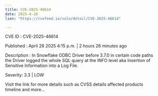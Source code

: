 ```yaml
---
title: CVE-2025-46614
date: 2025-4-28
lien: "https://cvefeed.io/vuln/detail/CVE-2025-46614"

---
```


CVE ID : CVE-2025-46614

Published :  April 28
2025
4:15 p.m. | 2 hours
26 minutes ago

Description : In Snowflake ODBC Driver before 3.7.0
in certain code paths
the Driver logged the whole SQL query at the INFO level
aka Insertion of Sensitive Information into a Log File.

Severity: 3.3 | LOW

Visit the link for more details
such as CVSS details
affected products
timeline
and more...
